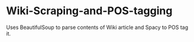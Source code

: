 # Wiki-Scraping-and-POS-tagging
Uses BeautifulSoup to parse contents of Wiki article and Spacy to POS tag it.

